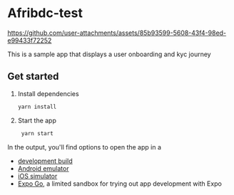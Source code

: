 # Afribdc-test


https://github.com/user-attachments/assets/85b93599-5608-43f4-98ed-e99433f72252


This is a sample app that displays a user onboarding and kyc journey

## Get started

1. Install dependencies

   ```bash
   yarn install
   ```

2. Start the app

   ```bash
    yarn start

   ```

In the output, you'll find options to open the app in a

- [development build](https://docs.expo.dev/develop/development-builds/introduction/)
- [Android emulator](https://docs.expo.dev/workflow/android-studio-emulator/)
- [iOS simulator](https://docs.expo.dev/workflow/ios-simulator/)
- [Expo Go](https://expo.dev/go), a limited sandbox for trying out app development with Expo
